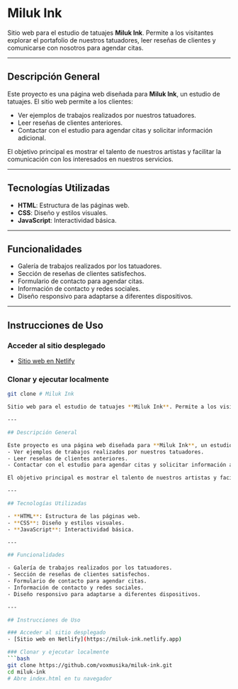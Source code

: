 # Miluk Ink

Sitio web para el estudio de tatuajes **Miluk Ink**. Permite a los visitantes explorar el portafolio de nuestros tatuadores, leer reseñas de clientes y comunicarse con nosotros para agendar citas.

---

## Descripción General

Este proyecto es una página web diseñada para **Miluk Ink**, un estudio de tatuajes. El sitio web permite a los clientes:
- Ver ejemplos de trabajos realizados por nuestros tatuadores.
- Leer reseñas de clientes anteriores.
- Contactar con el estudio para agendar citas y solicitar información adicional.

El objetivo principal es mostrar el talento de nuestros artistas y facilitar la comunicación con los interesados en nuestros servicios.

---

## Tecnologías Utilizadas

- **HTML**: Estructura de las páginas web.
- **CSS**: Diseño y estilos visuales.
- **JavaScript**: Interactividad básica.

---

## Funcionalidades

- Galería de trabajos realizados por los tatuadores.
- Sección de reseñas de clientes satisfechos.
- Formulario de contacto para agendar citas.
- Información de contacto y redes sociales.
- Diseño responsivo para adaptarse a diferentes dispositivos.

---

## Instrucciones de Uso

### Acceder al sitio desplegado
- [Sitio web en Netlify](https://miluk-ink.netlify.app)

### Clonar y ejecutar localmente
```bash
git clone # Miluk Ink

Sitio web para el estudio de tatuajes **Miluk Ink**. Permite a los visitantes explorar el portafolio de nuestros tatuadores, leer reseñas de clientes y comunicarse con nosotros para agendar citas.

---

## Descripción General

Este proyecto es una página web diseñada para **Miluk Ink**, un estudio de tatuajes. El sitio web permite a los clientes:
- Ver ejemplos de trabajos realizados por nuestros tatuadores.
- Leer reseñas de clientes anteriores.
- Contactar con el estudio para agendar citas y solicitar información adicional.

El objetivo principal es mostrar el talento de nuestros artistas y facilitar la comunicación con los interesados en nuestros servicios.

---

## Tecnologías Utilizadas

- **HTML**: Estructura de las páginas web.
- **CSS**: Diseño y estilos visuales.
- **JavaScript**: Interactividad básica.

---

## Funcionalidades

- Galería de trabajos realizados por los tatuadores.
- Sección de reseñas de clientes satisfechos.
- Formulario de contacto para agendar citas.
- Información de contacto y redes sociales.
- Diseño responsivo para adaptarse a diferentes dispositivos.

---

## Instrucciones de Uso

### Acceder al sitio desplegado
- [Sitio web en Netlify](https://miluk-ink.netlify.app)

### Clonar y ejecutar localmente
```bash
git clone https://github.com/voxmusika/miluk-ink.git
cd miluk-ink
# Abre index.html en tu navegador
